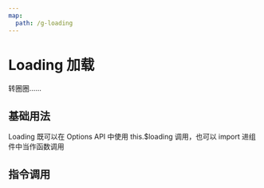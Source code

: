 ```yaml
---
map:
  path: /g-loading
---
```


# Loading 加载

转圈圈……

## 基础用法

Loading 既可以在 Options API 中使用 this.$loading 调用，也可以 import 进组件中当作函数调用

<demo src="./demo/basic.vue"></demo>

## 指令调用

<demo src="./demo/directives.vue"></demo>
